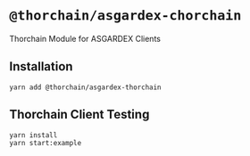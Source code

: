 # `@thorchain/asgardex-chorchain`

Thorchain Module for ASGARDEX Clients

## Installation

```
yarn add @thorchain/asgardex-thorchain
```

## Thorchain Client Testing

```
yarn install
yarn start:example
```
